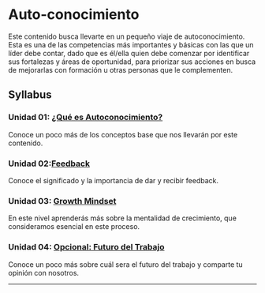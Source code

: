 # Auto-conocimiento

Este contenido busca llevarte en un pequeño viaje de autoconocimiento. Esta es
una de las competencias más importantes y básicas con las que un líder debe
contar, dado que es él/ella quien debe comenzar por identificar sus fortalezas
y áreas de oportunidad, para priorizar sus acciones en busca de mejorarlas con
formación u otras personas que le complementen.

## Syllabus

### Unidad 01: [¿Qué es Autoconocimiento?](01-autoconocimiento)

Conoce un poco más de los conceptos base que nos llevarán por este contenido.

### Unidad 02:[Feedback](02-feedback)

Conoce el significado y la importancia de dar y recibir feedback.

### Unidad 03: [Growth Mindset](03-growth-mindset)

En este nivel aprenderás más sobre la mentalidad de crecimiento, que
consideramos esencial en este proceso.

### Unidad 04: [Opcional: Futuro del Trabajo](04-futuro-trabajo)

Conoce un poco más sobre cuál sera el futuro del trabajo y comparte tu opinión
con nosotros.

***
